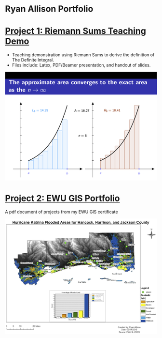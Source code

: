 # Ryan Allison Portfolio

# [Project 1: Riemann Sums Teaching Demo](https://github.com/ryanallison/Riemann-Sums-Teaching-Demo.git)
- Teaching demonstration using Riemann Sums to derive the definition of The Definite Integral.
- Files include: Latex, PDF/Beamer presentation, and handout of slides.

![](images/Riemann%20Sums%20Image.png)


# [Project 2: EWU GIS Portfolio](https://github.com/ryanallison/EWU-GIS-Portfolio.git)
A pdf document of projects from my EWU GIS certificate

![](https://github.com/ryanallison/Ryan_Allison_Portfolio/blob/main/images/GIS%20Image.png)
